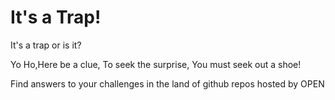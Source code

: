 # It's a Trap!
It's a trap or is it?


Yo Ho,Here be a clue,
To seek the surprise,
You must seek out a shoe!

Find answers to your challenges in the land of github repos hosted by OPEN
